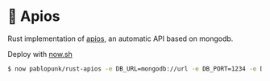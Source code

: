 # 🌱 Apios

Rust implementation of [apios](https://github.com/pablopunk/apios), an automatic API based on mongodb.

Deploy with [now.sh](https://now.sh)

```bash
$ now pablopunk/rust-apios -e DB_URL=mongodb://url -e DB_PORT=1234 -e DB_NAME=myDB -e DB_USER=you -e DB_PASS=1234
```
